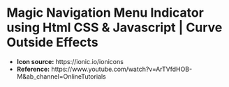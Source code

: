 <h1>Magic Navigation Menu Indicator using Html CSS & Javascript | Curve Outside Effects</h1>

<ul>
<li><b>Icon source:</b> https://ionic.io/ionicons</li>
<li><b>Reference:</b> https://www.youtube.com/watch?v=ArTVfdHOB-M&ab_channel=OnlineTutorials</li>
</ul>
